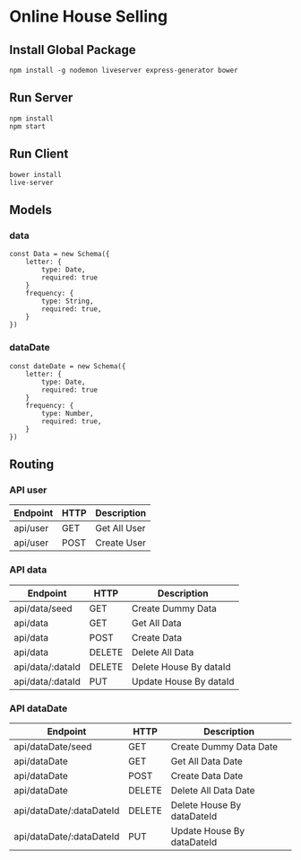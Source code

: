 # Online House Selling

## Install Global Package

```
npm install -g nodemon liveserver express-generator bower
```

## Run Server

```
npm install
npm start
```

## Run Client

```
bower install
live-server
```

## Models

### data

```
const Data = new Schema({
    letter: {
        type: Date,
        required: true
    }
    frequency: {
        type: String,
        required: true,
    }
})
```

### dataDate

```
const dateDate = new Schema({
    letter: {
        type: Date,
        required: true
    }
    frequency: {
        type: Number,
        required: true,
    }
})
```

## Routing

### API user

| Endpoint              | HTTP      | Description               |
| ----------            | -----     | ------------              |
| api/user             | GET       | Get All User             |
| api/user             | POST      | Create User              |

### API data

| Endpoint              | HTTP      | Description               |
| ----------            | -----     | ------------              |
| api/data/seed        | GET       | Create Dummy Data   |
| api/data             | GET       | Get All Data             |
| api/data             | POST      | Create Data              |
| api/data             | DELETE    | Delete All Data          |
| api/data/:dataId    | DELETE    | Delete House By dataId   |
| api/data/:dataId    | PUT       | Update House By dataId   |

### API dataDate

| Endpoint              | HTTP      | Description               |
| ----------            | -----     | ------------              |
| api/dataDate/seed        | GET       | Create Dummy Data Date   |
| api/dataDate             | GET       | Get All Data Date            |
| api/dataDate             | POST      | Create Data Date             |
| api/dataDate             | DELETE    | Delete All Data Date         |
| api/dataDate/:dataDateId    | DELETE    | Delete House By dataDateId   |
| api/dataDate/:dataDateId    | PUT       | Update House By dataDateId   |